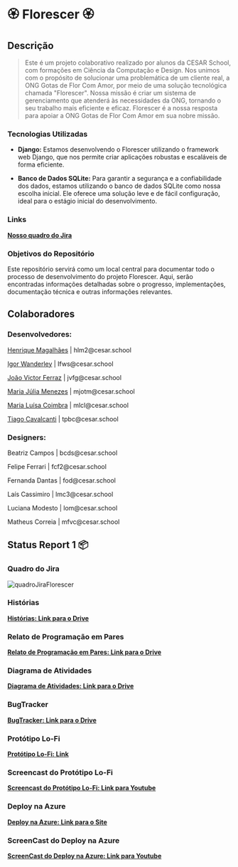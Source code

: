 <h1>🏵️ Florescer 🏵️</h1>

<h2>Descrição</h2>

> Este é um projeto colaborativo realizado por alunos da CESAR School, com formações em Ciência da Computação e Design. Nos unimos com o propósito de solucionar uma problemática de um cliente real, a ONG Gotas de Flor Com Amor, por meio de uma solução tecnológica chamada "Florescer".
>Nossa missão é criar um sistema de gerenciamento que atenderá às necessidades da ONG, tornando o seu trabalho mais eficiente e eficaz. Florescer é a nossa resposta para apoiar a ONG Gotas de Flor Com Amor em sua nobre missão.

### Tecnologias Utilizadas

- **Django:** Estamos desenvolvendo o Florescer utilizando o framework web Django, que nos permite criar aplicações robustas e escaláveis de forma eficiente.

- **Banco de Dados SQLite:** Para garantir a segurança e a confiabilidade dos dados, estamos utilizando o banco de dados SQLite como nossa escolha inicial. Ele oferece uma solução leve e de fácil configuração, ideal para o estágio inicial do desenvolvimento.

### Links 
[**Nosso quadro do Jira**](https://malu123.atlassian.net/jira/software/projects/FLORESCER/boards/2)

### Objetivos do Repositório

Este repositório servirá como um local central para documentar todo o processo de desenvolvimento do projeto Florescer. Aqui, serão encontradas informações detalhadas sobre o progresso, implementações, documentação técnica e outras informações relevantes.


<h2>Colaboradores</h2>

<h3>Desenvolvedores:</h3>
    

<p><a href="https://github.com/Henrique-12345">Henrique Magalhães</a> | hlm2@cesar.school</p>
<p><a href="https://github.com/igorfwds">Igor Wanderley</a> | Ifws@cesar.school</p>
<p><a href="https://github.com/JoaovfGoncalves">João Victor Ferraz</a> | jvfg@cesar.school</p>
<p><a href="https://github.com/mjuliamenezes">Maria Júlia Menezes</a> | mjotm@cesar.school</p>
<p><a href="https://github.com/Malucoimbr">Maria Luísa Coimbra</a> | mlcl@cesar.school</p>
<p><a href="https://github.com/Tiagopbc">Tiago Cavalcanti</a> | tpbc@cesar.school</p>


<h3>Designers:</h3>


<p>Beatriz Campos | bcds@cesar.school</p>
<p>Felipe Ferrari | fcf2@cesar.school</p>
<p>Fernanda Dantas | fod@cesar.school</p>
<p>Laís Cassimiro | lmc3@cesar.school</p>
<p>Luciana Modesto | lom@cesar.school</p>
<p>Matheus Correia | mfvc@cesar.school</p>


<h2>Status Report 1 📦</h2>

### Quadro do Jira
![quadroJiraFlorescer](https://github.com/Malucoimbr/Florescer/assets/132527386/45f2785f-1329-4ba7-9be9-7b72edde6d3f)

### Histórias 
[**Histórias: Link para o Drive**](https://drive.google.com/file/d/1l2q2ImR_130QuQoKWwB9QeAK5L9DJvpg/view)

### Relato de Programação em Pares
[**Relato de Programação em Pares: Link para o Drive**](https://drive.google.com/file/d/1mgYaMHZ36kln-7FSP2qprqsIKZLhimgQ/view)

### Diagrama de Atividades
[**Diagrama de Atividades: Link para o Drive**](https://drive.google.com/file/d/1cd-2hDRrtbr2sJ6Pjb6rujyuw9UWV_xV/view)

### BugTracker
[**BugTracker: Link para o Drive**](https://drive.google.com/file/d/1rhJzYSgEJmIoZ6Z1EZ-y_0cy5JOsBjB3/view)

### Protótipo Lo-Fi
[**Protótipo Lo-Fi: Link**](https://www.figma.com/file/3FQkst0LvC8XtBnQqS08sl/TELAS-PROT%C3%93TIPO?type=design&node-id=0-1&mode=design&t=2gpObi3BCmEzNHZW-0)

### Screencast do Protótipo Lo-Fi
[**Screencast do Protótipo Lo-Fi: Link para Youtube**](https://youtu.be/KHJL9BLfxRY)

### Deploy na Azure
[**Deploy na Azure: Link para o Site**](http://projeto-florescer.azurewebsites.net)

### ScreenCast do Deploy na Azure
[**ScreenCast do Deploy na Azure: Link para Youtube**](https://youtu.be/BycFX2oa5y0)
